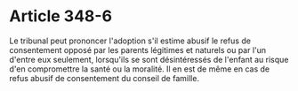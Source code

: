 # Article 348-6

Le tribunal peut prononcer l'adoption s'il estime abusif le refus de consentement opposé par les parents légitimes et naturels ou par l'un d'entre eux seulement, lorsqu'ils se sont désintéressés de l'enfant au risque d'en compromettre la santé ou la moralité.   Il en est de même en cas de refus abusif de consentement du conseil de famille.